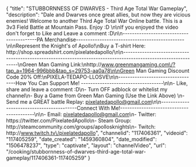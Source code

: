 {
    "title": "STUBBORNNESS OF DWARVES - Third Age Total War Gameplay",
    "description": "Dale and Dwarves once great allies, but now they are vicious enemies!  Welcome to another Third Age Total War Online battle.  This is a 3v3 Field Battle at Mountain Pass.  Enjoy :D \n\nIf you enjoyed the video don't forget to Like and Leave a comment :D\n\n-----------------------------------------PA Merchandise----------------------------------------------\n\nRepresent the Knight's of Apollo!\nBuy a T-shirt Here: http:\/\/shop.spreadshirt.com\/pixelatedapollo\/\n\n---------------------------------------------------------------------------------------------------------------\nGreen Man Gaming Link:\nhttp:\/\/www.greenmangaming.com\/?tap_a=1964-996bbb&tap_s=29753-aa0a78\n\nGreen Man Gaming Discount Code 20% Off:\nPIXELA-TEDAPO-LLOSVE\n\n----------------------------------How You Can Support Me! -----------------------------------\n\n- Like, share and leave a comment :D\n- Turn OFF adblock or whitelist my channel\n- Buy a Game from Green Man Gaming (Use the Link Above) \n- Send me a GREAT battle Replay: pixelatedapollo@gmail.com\n\n------------------------------------------Connect With Me!-----------------------------------------\n\n- Email: pixelatedapollo@gmail.com\n- Twitter: https:\/\/twitter.com\/PixelatedApollo\n- Steam Group:  http:\/\/steamcommunity.com\/groups\/apollosknights\n- Twitch: http:\/\/www.twitch.tv\/pixelatedapollo",
    "channelid": "117406361",
    "videoid": "117405259",
    "date_created": "1459360804",
    "date_modified": "1506478237",
    "type": "captivate",
    "layout": "channelVideo",
    "url": "\/cooking\/stubbornness-of-dwarves-third-age-total-war-gameplay\/117406361-117405259"
}